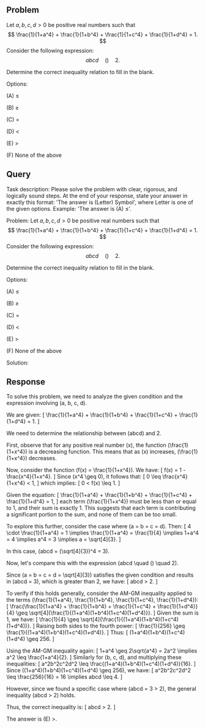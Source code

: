 ## Problem

Let $a, b, c, d > 0$ be positive real numbers such that 
$$
\frac{1}{1+a^4} + \frac{1}{1+b^4} + \frac{1}{1+c^4} + \frac{1}{1+d^4} = 1.
$$
Consider the following expression:
$$
a b c d \quad () \quad 2.
$$

Determine the correct inequality relation to fill in the blank.

Options:

(A) $\leq$ 

(B) $\geq$

(C) $=$ 

(D) $<$

(E) $>$

(F) None of the above

## Query

Task description: Please solve the problem with clear, rigorous, and logically sound steps. At the end of your response, state your answer in exactly this format: 'The answer is (Letter) Symbol', where Letter is one of the given options. Example: 'The answer is (A) $\leq$'.

Problem: Let $a, b, c, d > 0$ be positive real numbers such that 
$$
\frac{1}{1+a^4} + \frac{1}{1+b^4} + \frac{1}{1+c^4} + \frac{1}{1+d^4} = 1.
$$
Consider the following expression:
$$
a b c d \quad () \quad 2.
$$

Determine the correct inequality relation to fill in the blank.

Options:

(A) $\leq$ 

(B) $\geq$

(C) $=$ 

(D) $<$

(E) $>$

(F) None of the above

Solution:

## Response

To solve this problem, we need to analyze the given condition and the expression involving \(a, b, c, d\).

We are given:
\[
\frac{1}{1+a^4} + \frac{1}{1+b^4} + \frac{1}{1+c^4} + \frac{1}{1+d^4} = 1.
\]

We need to determine the relationship between \(abcd\) and 2.

First, observe that for any positive real number \(x\), the function \(\frac{1}{1+x^4}\) is a decreasing function. This means that as \(x\) increases, \(\frac{1}{1+x^4}\) decreases.

Now, consider the function \(f(x) = \frac{1}{1+x^4}\). We have:
\[
f(x) = 1 - \frac{x^4}{1+x^4}.
\]
Since \(x^4 \geq 0\), it follows that:
\[
0 \leq \frac{x^4}{1+x^4} < 1,
\]
which implies:
\[
0 < f(x) \leq 1.
\]

Given the equation:
\[
\frac{1}{1+a^4} + \frac{1}{1+b^4} + \frac{1}{1+c^4} + \frac{1}{1+d^4} = 1,
\]
each term \(\frac{1}{1+x^4}\) must be less than or equal to 1, and their sum is exactly 1. This suggests that each term is contributing a significant portion to the sum, and none of them can be too small.

To explore this further, consider the case where \(a = b = c = d\). Then:
\[
4 \cdot \frac{1}{1+a^4} = 1 \implies \frac{1}{1+a^4} = \frac{1}{4} \implies 1+a^4 = 4 \implies a^4 = 3 \implies a = \sqrt[4]{3}.
\]

In this case, \(abcd = (\sqrt[4]{3})^4 = 3\).

Now, let's compare this with the expression \(abcd \quad () \quad 2\).

Since \(a = b = c = d = \sqrt[4]{3}\) satisfies the given condition and results in \(abcd = 3\), which is greater than 2, we have:
\[
abcd > 2.
\]

To verify if this holds generally, consider the AM-GM inequality applied to the terms \(\frac{1}{1+a^4}, \frac{1}{1+b^4}, \frac{1}{1+c^4}, \frac{1}{1+d^4}\):
\[
\frac{\frac{1}{1+a^4} + \frac{1}{1+b^4} + \frac{1}{1+c^4} + \frac{1}{1+d^4}}{4} \geq \sqrt[4]{\frac{1}{(1+a^4)(1+b^4)(1+c^4)(1+d^4)}}.
\]
Given the sum is 1, we have:
\[
\frac{1}{4} \geq \sqrt[4]{\frac{1}{(1+a^4)(1+b^4)(1+c^4)(1+d^4)}}.
\]
Raising both sides to the fourth power:
\[
\frac{1}{256} \geq \frac{1}{(1+a^4)(1+b^4)(1+c^4)(1+d^4)}.
\]
Thus:
\[
(1+a^4)(1+b^4)(1+c^4)(1+d^4) \geq 256.
\]

Using the AM-GM inequality again:
\[
1+a^4 \geq 2\sqrt{a^4} = 2a^2 \implies a^2 \leq \frac{1+a^4}{2}.
\]
Similarly for \(b, c, d\), and multiplying these inequalities:
\[
a^2b^2c^2d^2 \leq \frac{(1+a^4)(1+b^4)(1+c^4)(1+d^4)}{16}.
\]
Since \((1+a^4)(1+b^4)(1+c^4)(1+d^4) \geq 256\), we have:
\[
a^2b^2c^2d^2 \leq \frac{256}{16} = 16 \implies abcd \leq 4.
\]

However, since we found a specific case where \(abcd = 3 > 2\), the general inequality \(abcd > 2\) holds.

Thus, the correct inequality is:
\[
abcd > 2.
\]

The answer is (E) $>$.